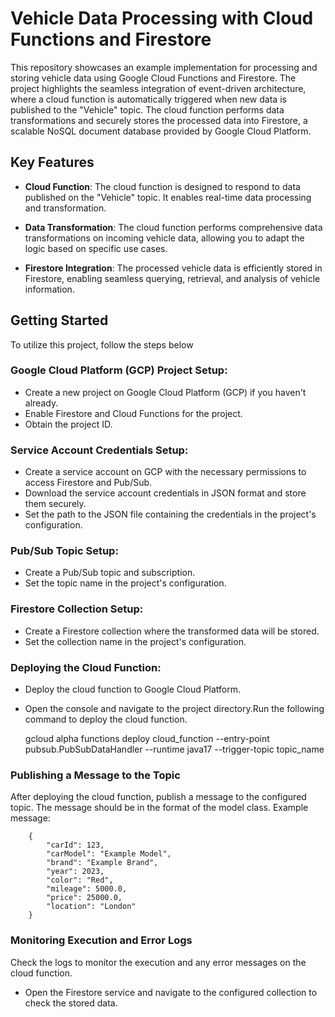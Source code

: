 # Vehicle Data Processing with Cloud Functions and Firestore
This repository showcases an example implementation for processing and storing vehicle data using Google Cloud Functions and Firestore. The project highlights the seamless integration of event-driven architecture, where a cloud function is automatically triggered when new data is published to the "Vehicle" topic. The cloud function performs data transformations and securely stores the processed data into Firestore, a scalable NoSQL document database provided by Google Cloud Platform.
## Key Features
+ **Cloud Function**: The cloud function is designed to respond to data published on the "Vehicle" topic. It enables real-time data processing and transformation.

+ **Data Transformation**: The cloud function performs comprehensive data transformations on incoming vehicle data, allowing you to adapt the logic based on specific use cases.

+ **Firestore Integration**: The processed vehicle data is efficiently stored in Firestore, enabling seamless querying, retrieval, and analysis of vehicle information.
## Getting Started

To utilize this project, follow the steps below
### Google Cloud Platform (GCP) Project Setup:

+ Create a new project on Google Cloud Platform (GCP) if you haven't already.
+ Enable Firestore and Cloud Functions for the project.
+ Obtain the project ID.

### Service Account Credentials Setup:
+ Create a service account on GCP with the necessary permissions to access Firestore and Pub/Sub.
+ Download the service account credentials in JSON format and store them securely.
+ Set the path to the JSON file containing the credentials in the project's configuration.

### Pub/Sub Topic Setup:
+ Create a Pub/Sub topic and subscription.
+ Set the topic name in the project's configuration.

### Firestore Collection Setup:
+ Create a Firestore collection where the transformed data will be stored.
+ Set the collection name in the project's configuration.

### Deploying the Cloud Function:
+ Deploy the cloud function to Google Cloud Platform.
+ Open the console and navigate to the project directory.Run the following command to deploy the cloud function.
    
    gcloud alpha functions deploy cloud_function --entry-point pubsub.PubSubDataHandler --runtime java17 --trigger-topic topic_name

### Publishing a Message to the Topic
After deploying the cloud function, publish a message to the configured topic.
    The message should be in the format of the model class.
    Example message:

        {
            "carId": 123,
            "carModel": "Example Model",
            "brand": "Example Brand",
            "year": 2023,
            "color": "Red",
            "mileage": 5000.0,
            "price": 25000.0,
            "location": "London"
        }   

### Monitoring Execution and Error Logs
Check the logs to monitor the execution and any error messages on the cloud function.
+ Open the Firestore service and navigate to the configured collection to check the stored data.